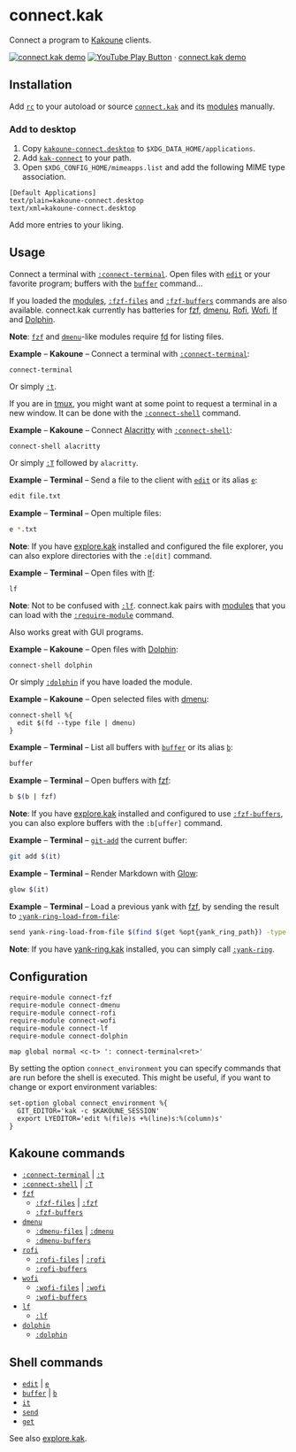 # connect.kak

Connect a program to [Kakoune] clients.

[![connect.kak demo](https://img.youtube.com/vi_webp/jca2N-cE_mM/maxresdefault.webp)](https://youtu.be/jca2N-cE_mM "YouTube – connect.kak demo")
[![YouTube Play Button](https://www.iconfinder.com/icons/317714/download/png/16)](https://youtu.be/jca2N-cE_mM) · [connect.kak demo](https://youtu.be/jca2N-cE_mM)

## Installation

Add [`rc`] to your autoload or source [`connect.kak`] and its [modules] manually.

### Add to desktop

1. Copy [`kakoune-connect.desktop`] to `$XDG_DATA_HOME/applications`.
2. Add [`kak-connect`] to your path.
3. Open `$XDG_CONFIG_HOME/mimeapps.list` and add the following MIME type association.

```
[Default Applications]
text/plain=kakoune-connect.desktop
text/xml=kakoune-connect.desktop
```

Add more entries to your liking.

[`kakoune-connect.desktop`]: share/applications/kakoune-connect.desktop
[`kak-connect`]: bin/kak-connect

## Usage

Connect a terminal with [`:connect-terminal`].  Open files with [`edit`] or your
favorite program; buffers with the [`buffer`] command…

If you loaded the [modules], [`:fzf-files`] and [`:fzf-buffers`] commands are
also available.  connect.kak currently has batteries for [fzf], [dmenu], [Rofi],
[Wofi], [lf] and [Dolphin].

**Note**: [`fzf`] and [`dmenu`]-like modules require [fd] for listing files.

**Example** – **Kakoune** – Connect a terminal with [`:connect-terminal`]:

``` kak
connect-terminal
```

Or simply [`:t`].

If you are in [tmux], you might want at some point to request a terminal in a
new window.  It can be done with the [`:connect-shell`] command.

**Example** – **Kakoune** – Connect [Alacritty] with [`:connect-shell`]:

``` kak
connect-shell alacritty
```

Or simply [`:T`] followed by `alacritty`.

**Example** – **Terminal** – Send a file to the client with [`edit`] or its alias [`e`]:

``` sh
edit file.txt
```

**Example** – **Terminal** – Open multiple files:

``` sh
e *.txt
```

**Note**: If you have [explore.kak] installed and configured the file explorer,
you can also explore directories with the `:e[dit]` command.

**Example** – **Terminal** – Open files with [lf]:

``` sh
lf
```

**Note**: Not to be confused with [`:lf`].  connect.kak pairs with [modules]
that you can load with the [`:require-module`] command.

Also works great with GUI programs.

**Example** – **Kakoune** – Open files with [Dolphin]:

``` kak
connect-shell dolphin
```

Or simply [`:dolphin`] if you have loaded the module.

**Example** – **Kakoune** – Open selected files with [dmenu]:

``` kak
connect-shell %{
  edit $(fd --type file | dmenu)
}
```

**Example** – **Terminal** – List all buffers with [`buffer`] or its alias [`b`]:

``` sh
buffer
```

**Example** – **Terminal** – Open buffers with [fzf]:

``` sh
b $(b | fzf)
```

**Note**: If you have [explore.kak] installed and configured to use [`:fzf-buffers`],
you can also explore buffers with the `:b[uffer]` command.

**Example** – **Terminal** – [`git-add`] the current buffer:

``` sh
git add $(it)
```

**Example** – **Terminal** – Render Markdown with [Glow]:

``` sh
glow $(it)
```

**Example** – **Terminal** – Load a previous yank with [fzf], by sending the result to [`:yank-ring-load-from-file`]:

``` sh
send yank-ring-load-from-file $(find $(get %opt{yank_ring_path}) -type f | sort -n -r | fzf --preview 'cat {}')
```

**Note**: If you have [yank-ring.kak] installed, you can simply call [`:yank-ring`].

## Configuration

``` kak
require-module connect-fzf
require-module connect-dmenu
require-module connect-rofi
require-module connect-wofi
require-module connect-lf
require-module connect-dolphin

map global normal <c-t> ': connect-terminal<ret>'
```

By setting the option `connect_environment` you can specify commands that
are run before the shell is executed. This might be useful, if you want to
change or export environment variables:

``` kak
set-option global connect_environment %{
  GIT_EDITOR='kak -c $KAKOUNE_SESSION'
  export LYEDITOR='edit %(file)s +%(line)s:%(column)s'
}
```

## Kakoune commands

- [`:connect-terminal`] | [`:t`]
- [`:connect-shell`] | [`:T`]
- [`fzf`]
  - [`:fzf-files`] | [`:fzf`]
  - [`:fzf-buffers`]
- [`dmenu`]
  - [`:dmenu-files`] | [`:dmenu`]
  - [`:dmenu-buffers`]
- [`rofi`]
  - [`:rofi-files`] | [`:rofi`]
  - [`:rofi-buffers`]
- [`wofi`]
  - [`:wofi-files`] | [`:wofi`]
  - [`:wofi-buffers`]
- [`lf`]
  - [`:lf`]
- [`dolphin`]
  - [`:dolphin`]

[`rc`]: rc
[modules]: rc/modules

[`connect.kak`]: rc/connect.kak
[`:connect-terminal`]: rc/connect.kak
[`:t`]: rc/connect.kak
[`:connect-shell`]: rc/connect.kak
[`:T`]: rc/connect.kak

[`fzf`]: rc/modules/fzf.kak
[`:fzf-files`]: rc/modules/fzf.kak
[`:fzf`]: rc/modules/fzf.kak
[`:fzf-buffers`]: rc/modules/fzf.kak

[`dmenu`]: rc/modules/dmenu.kak
[`:dmenu-files`]: rc/modules/dmenu.kak
[`:dmenu`]: rc/modules/dmenu.kak
[`:dmenu-buffers`]: rc/modules/dmenu.kak

[`rofi`]: rc/modules/rofi.kak
[`:rofi-files`]: rc/modules/rofi.kak
[`:rofi`]: rc/modules/rofi.kak
[`:rofi-buffers`]: rc/modules/rofi.kak

[`wofi`]: rc/modules/wofi.kak
[`:wofi-files`]: rc/modules/wofi.kak
[`:wofi`]: rc/modules/wofi.kak
[`:wofi-buffers`]: rc/modules/wofi.kak

[`lf`]: rc/modules/lf.kak
[`:lf`]: rc/modules/lf.kak

[`dolphin`]: rc/modules/dolphin.kak
[`:dolphin`]: rc/modules/dolphin.kak

## Shell commands

- [`edit`] | [`e`]
- [`buffer`] | [`b`]
- [`it`]
- [`send`]
- [`get`]

[`edit`]: rc/paths/commands/edit
[`e`]: rc/paths/aliases/e
[`buffer`]: rc/paths/commands/buffer
[`b`]: rc/paths/aliases/b
[`it`]: rc/paths/commands/it
[`send`]: rc/paths/commands/send
[`get`]: rc/paths/commands/get

See also [explore.kak].

[Kakoune]: https://kakoune.org
[tmux]: https://github.com/tmux/tmux
[Alacritty]: https://github.com/alacritty/alacritty
[fzf]: https://github.com/junegunn/fzf
[dmenu]: https://tools.suckless.org/dmenu/
[Rofi]: https://github.com/davatorium/rofi
[Wofi]: https://hg.sr.ht/~scoopta/wofi
[lf]: https://github.com/gokcehan/lf
[Dolphin]: https://dolphin.kde.org
[fd]: https://github.com/sharkdp/fd
[jq]: https://stedolan.github.io/jq/
[explore.kak]: https://github.com/alexherbo2/explore.kak
[yank-ring.kak]: https://github.com/alexherbo2/yank-ring.kak
[`:yank-ring`]: https://github.com/alexherbo2/yank-ring.kak
[`:yank-ring-load-from-file`]: https://github.com/alexherbo2/yank-ring.kak
[`git-add`]: https://git-scm.com/docs/git-add
[Glow]: https://github.com/charmbracelet/glow
[`:require-module`]: https://github.com/mawww/kakoune/blob/master/doc/pages/commands.asciidoc#module-commands
